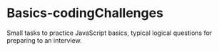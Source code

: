 # Basics-codingChallenges
Small tasks to practice JavaScript basics, typical logical questions for preparing to an interview.
